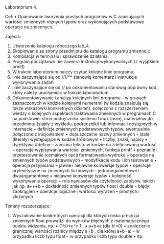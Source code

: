 Laboratorium 4.

Cel:
• Opanowanie tworzenia prostych programów w C zapisujących wartości zmiennych różnych typów oraz
wykonujących podstawowe operacje na zmiennych.

Zajęcia:
1. Utworzenie katalogu roboczego lab_4.
2. Skopiowanie ze strony przedmiotu do katalogu programu zmienne.c
3. Kompilacja w terminalu i sprawdzenie działania.
1. Program początkowo nie zawiera instrukcji wykonywalnych (z wyjątkiem printf)
2. W trakcie laboratorium należy czytać kolejne linie programu:
1. linie zaczynające się od ////** stanowią komentarz i instrukcje wykonywania zadań
2. linie zaczynające się od // po odkomentowaniu stanowią poprawny kod, który należy
uruchamiać w trakcie laboratorium
4. Odkomentowywanie i analiza kolejnych linii programu – w grupach zaznaczonych w kodzie
kolejnymi numerami (w kodzie znajdują się także wskazówki konkretnych działań),
połączona z rozszerzeniem wiedzy o kolejnych aspektach traktowania zmiennych w programach
C na podstawie: stron podręcznika systemu Linux (man), materiałów do przedmiotu (slajdy z
wykładu, podręczniki) lub informacji dostępnych w internecie
◦ definicje zmiennych podstawowych typów, ewentualnie połączone z inicjowaniem
▪ dopuszczalne nazwy zmiennych
◦ stałe (literały) występujące w kodzie źródłowym
▪ liczby, znaki, napisy
▪ dyrektywa #define – zamiana tekstu w kodzie na zdefiniowaną wartość
◦ operacje wypisywania wartości zmiennych, funkcja printf
▪ poznanie i przetestowanie rozmaitych opcji formatowania wydruku
◦ operacje na zmiennych typów podstawowych – modyfikacje kodu i ich testowanie
▪ operacja przypisania – jawne i niejawne konwersje typów
▪ operacje arytmetyczne na zmiennych liczbowych – jednoargumentowe i
dwuargumentowe
• niejawne konwersje typów
• kolejność wykonywania operacji
◦ rola nawiasów dla czytelności zapisów, takich jak np. a+++b
• dokładność zmiennych typów float i double
◦ błędy zaokrągleń
▪ operacje logiczne i wartości wyrażeń – prostych i złożonych

Tematy rozszerzające:
1. Wyszukiwanie konkretnych operacji dla których niska precyzja zmiennych float prowadzi do
wyników błędnych z matematycznego punktu widzenia, np.
▪ (1/x)*x != 1 ,
▪ a+b=a (dla b!=0)
• znalezienie granicznej wartości różnicy między a i b , dla której a+b=a:
◦ w przypadku liczb typu float
◦ w przypadku liczb typu double
▪ itp.
